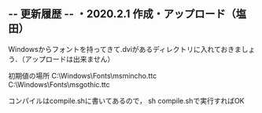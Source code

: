 -- 更新履歴 --
・2020.2.1 作成・アップロード（塩田）
-------------

Windowsからフォントを持ってきて.dviがあるディレクトリに入れておきましょう．（アップロードは出来ません）

初期値の場所
C:\Windows\Fonts\msmincho.ttc
C:\Windows\Fonts\msgothic.ttc

コンパイルはcompile.shに書いてあるので，
sh compile.shで実行すればOK